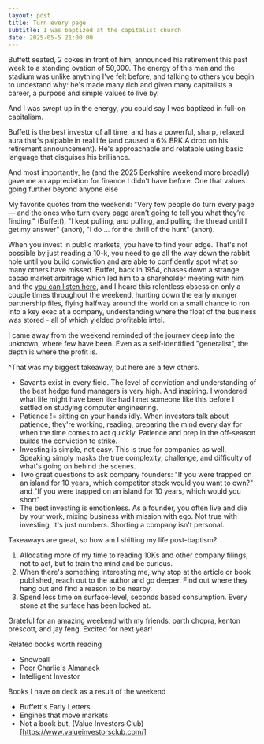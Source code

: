 ```yaml
---
layout: post
title: Turn every page
subtitle: I was baptized at the capitalist church
date: 2025-05-5 21:00:00
---
```


Buffett seated, 2 cokes in front of him, announced his retirement this past week to a standing ovation of 50,000. The energy of this man and the stadium was unlike anything I've felt before, and talking to others you begin to undestand why: he's made many rich and given many capitalists a career, a purpose and simple values to live by. 

And I was swept up in the energy, you could say I was baptized in full-on capitalism. 

Buffett is the best investor of all time, and has a powerful, sharp, relaxed aura that's palpable in real life (and caused a 6% BRK.A drop on his retirement announcement). He's approachable and relatable using basic language that disguises his brilliance. 

And most importantly, he (and the 2025 Berkshire weekend more broadly) gave me an appreciation for finance I didn't have before. One that values going further beyond anyone else

My favorite quotes from the weekend: "Very few people do turn every page — and the ones who turn every page aren’t going to tell you what they’re finding." (Buffett), "I kept pulling, and pulling, and pulling the thread until I get my answer" (anon), "I do ... for the thrill of the hunt" (anon).

When you invest in public markets, you have to find your edge. That's not possible by just reading a 10-k, you need to go all the way down the rabbit hole until you build conviction and are able to confidently spot what so many others have missed. Buffet, back in 1954, chases down a strange cacao market arbitrage which led him to a shareholder meeting with him and the [you can listen here](https://www.youtube.com/watch?v=0q23WdK5Yz8), and I heard this relentless obsession only a couple times throughout the weekend, hunting down the early munger partnership files, flying halfway around the world on a small chance to run into a key exec at a company, understanding where the float of the business was stored - all of which yielded profitable intel. 

I came away from the weekend reminded of the journey deep into the unknown, where few have been. Even as a self-identified "generalist", the depth is where the profit is. 

^That was my biggest takeaway, but here are a few others.
- Savants exist in every field. The level of conviction and understanding of the best hedge fund managers is very high. And inspiring. I wondered what life might have been like had I met someone like this before I settled on studying computer engineering. 
- Patience != sitting on your hands idly. When investors talk about patience, they're working, reading, preparing the mind every day for when the time comes to act quickly. Patience and prep in the off-season builds the conviction to strike.
- Investing is simple, not easy. This is true for companies as well. Speaking simply masks the true complexity, challenge, and difficulty of what's going on behind the scenes.
- Two great questions to ask company founders: "If you were trapped on an island for 10 years, which competitor stock would you want to own?" and "If you were trapped on an island for 10 years, which would you short"
- The best investing is emotionless. As a founder, you often live and die by your work, mixing business with mission with ego. Not true with investing, it's just numbers. Shorting a company isn't personal. 

Takeaways are great, so how am I shifting my life post-baptism? 
1. Allocating more of my time to reading 10Ks and other company filings, not to act, but to train the mind and be curious. 
2. When there's something interesting me, why stop at the article or book published, reach out to the author and go deeper. Find out where they hang out and find a reason to be nearby.
3. Spend less time on surface-level, seconds based consumption. Every stone at the surface has been looked at. 

Grateful for an amazing weekend with my friends, parth chopra, kenton prescott, and jay feng. Excited for next year!

Related books worth reading
- Snowball
- Poor Charlie's Almanack
- Intelligent Investor

Books I have on deck as a result of the weekend
- Buffett's Early Letters
- Engines that move markets
- Not a book but, (Value Investors Club)[https://www.valueinvestorsclub.com/]